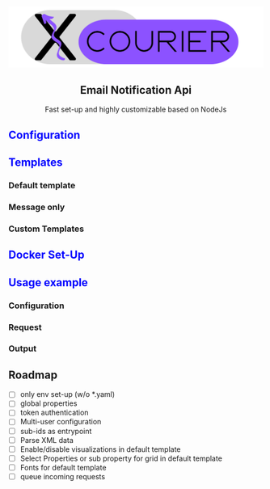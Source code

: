 ![Alt text](docs/icons/Xcourier-banner-1250x300px.png?raw=true 'Xcourier-Banner')

<center> <h2>Email Notification Api</h2> </center>
<center> Fast set-up and highly customizable based on NodeJs </center>

<h2 style="color: blue">Configuration</h2>

<h2 style="color: blue">Templates</h2>

### Default template

### Message only

### Custom Templates

<h2 style="color: blue">Docker Set-Up</h2>

<h2 style="color: blue">Usage example</h2>

### Configuration

### Request

### Output

## Roadmap

- [ ] only env set-up (w/o \*.yaml)
- [ ] global properties
- [ ] token authentication
- [ ] Multi-user configuration
- [ ] sub-ids as entrypoint
- [ ] Parse XML data
- [ ] Enable/disable visualizations in default template
- [ ] Select Properties or sub property for grid in default template
- [ ] Fonts for default template
- [ ] queue incoming requests
